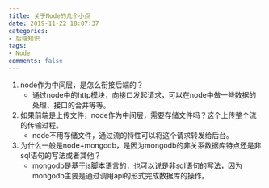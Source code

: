 ```yaml
---
title: 关于Node的几个小点
date: 2019-11-22 18:07:37
categories:
- 后端知识
tags:
- Node
comments: false
---
```




1. node作为中间层，是怎么衔接后端的？
   - 通过node中的http模块，向接口发起请求，可以在node中做一些数据的处理、接口的合并等等。
2. 如果前端是上传文件，node作为中间层，需要存储文件吗？这个上传整个流的传输过程。
   - node不用存储文件，通过流的特性可以将这个请求转发给后台。
3. 为什么一般是node+mongodb，是因为mongodb的非关系数据库特点还是非sql语句的写法或者其他？
   - mongodb是基于js脚本语言的，也可以说是非sql语句的写法，因为mongodb主要是通过调用api的形式完成数据库的操作。